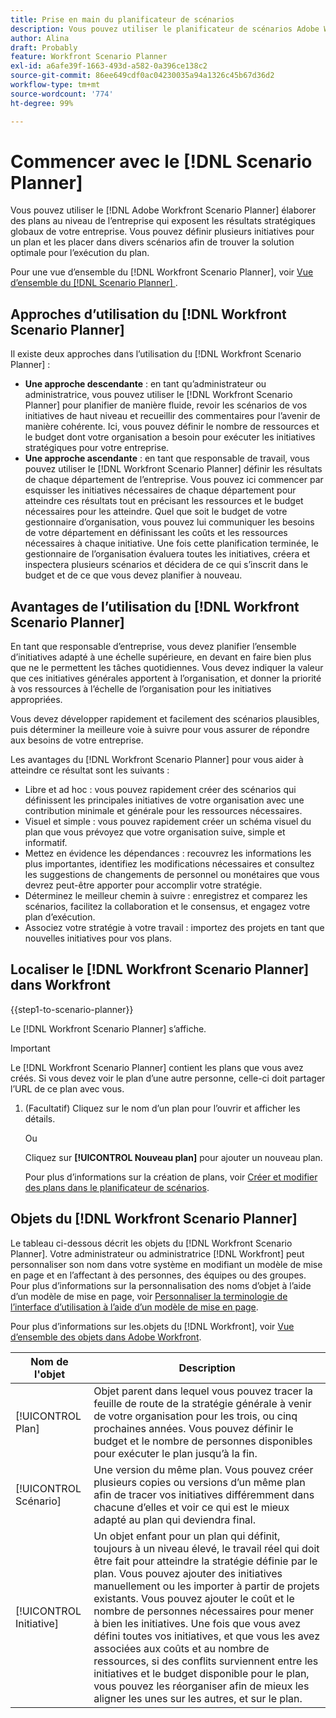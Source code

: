 ```yaml
---
title: Prise en main du planificateur de scénarios
description: Vous pouvez utiliser le planificateur de scénarios Adobe Workfront pour créer des plans au niveau de l’entreprise qui exposent les résultats stratégiques globaux de votre entreprise. Vous pouvez définir plusieurs initiatives pour un plan et les placer dans divers scénarios afin de trouver la solution optimale pour l’exécution du plan.
author: Alina
draft: Probably
feature: Workfront Scenario Planner
exl-id: a6afe39f-1663-493d-a582-0a396ce138c2
source-git-commit: 86ee649cdf0ac04230035a94a1326c45b67d36d2
workflow-type: tm+mt
source-wordcount: '774'
ht-degree: 99%

---
```


# Commencer avec le [!DNL Scenario Planner]

Vous pouvez utiliser le [!DNL Adobe Workfront Scenario Planner] élaborer des plans au niveau de l’entreprise qui exposent les résultats stratégiques globaux de votre entreprise. Vous pouvez définir plusieurs initiatives pour un plan et les placer dans divers scénarios afin de trouver la solution optimale pour l’exécution du plan.

Pour une vue d’ensemble du [!DNL Workfront Scenario Planner], voir [Vue d’ensemble du  [!DNL Scenario Planner] &#x200B;](../scenario-planner/scenario-planner-overview.md).


## Approches d’utilisation du [!DNL Workfront Scenario Planner]

Il existe deux approches dans l’utilisation du [!DNL Workfront Scenario Planner] :

* **Une approche descendante** : en tant qu’administrateur ou administratrice, vous pouvez utiliser le [!DNL Workfront Scenario Planner] pour planifier de manière fluide, revoir les scénarios de vos initiatives de haut niveau et recueillir des commentaires pour l’avenir de manière cohérente. Ici, vous pouvez définir le nombre de ressources et le budget dont votre organisation a besoin pour exécuter les initiatives stratégiques pour votre entreprise.
* **Une approche ascendante** : en tant que responsable de travail, vous pouvez utiliser le [!DNL Workfront Scenario Planner] définir les résultats de chaque département de l’entreprise. Vous pouvez ici commencer par esquisser les initiatives nécessaires de chaque département pour atteindre ces résultats tout en précisant les ressources et le budget nécessaires pour les atteindre. Quel que soit le budget de votre gestionnaire d’organisation, vous pouvez lui communiquer les besoins de votre département en définissant les coûts et les ressources nécessaires à chaque initiative. Une fois cette planification terminée, le gestionnaire de l’organisation évaluera toutes les initiatives, créera et inspectera plusieurs scénarios et décidera de ce qui s’inscrit dans le budget et de ce que vous devez planifier à nouveau.

## Avantages de l’utilisation du [!DNL Workfront Scenario Planner]

En tant que responsable d’entreprise, vous devez planifier l’ensemble d’initiatives adapté à une échelle supérieure, en devant en faire bien plus que ne le permettent les tâches quotidiennes. Vous devez indiquer la valeur que ces initiatives générales apportent à l’organisation, et donner la priorité à vos ressources à l’échelle de l’organisation pour les initiatives appropriées.

Vous devez développer rapidement et facilement des scénarios plausibles, puis déterminer la meilleure voie à suivre pour vous assurer de répondre aux besoins de votre entreprise.

Les avantages du [!DNL Workfront Scenario Planner] pour vous aider à atteindre ce résultat sont les suivants :

* Libre et ad hoc : vous pouvez rapidement créer des scénarios qui définissent les principales initiatives de votre organisation avec une contribution minimale et générale pour les ressources nécessaires.
* Visuel et simple : vous pouvez rapidement créer un schéma visuel du plan que vous prévoyez que votre organisation suive, simple et informatif.
* Mettez en évidence les dépendances : recouvrez les informations les plus importantes, identifiez les modifications nécessaires et consultez les suggestions de changements de personnel ou monétaires que vous devrez peut-être apporter pour accomplir votre stratégie.
* Déterminez le meilleur chemin à suivre : enregistrez et comparez les scénarios, facilitez la collaboration et le consensus, et engagez votre plan d’exécution.
* Associez votre stratégie à votre travail : importez des projets en tant que nouvelles initiatives pour vos plans.

## Localiser le [!DNL Workfront Scenario Planner] dans Workfront

{{step1-to-scenario-planner}}

<!--drafted for Shell: or click the **Main Menu** <insert icon> in the upper-left corner, if it's available.-->

Le [!DNL Workfront Scenario Planner] s’affiche.

>[!IMPORTANT]
>
>Le [!DNL Workfront Scenario Planner] contient les plans que vous avez créés. Si vous devez voir le plan d’une autre personne, celle-ci doit partager l’URL de ce plan avec vous.

1. (Facultatif) Cliquez sur le nom d’un plan pour l’ouvrir et afficher les détails.

   Ou

   Cliquez sur **[!UICONTROL Nouveau plan]** pour ajouter un nouveau plan.

   Pour plus d’informations sur la création de plans, voir [Créer et modifier des plans dans le planificateur de scénarios](../scenario-planner/create-and-edit-plans.md).

## Objets du [!DNL Workfront Scenario Planner]

Le tableau ci-dessous décrit les objets du [!DNL Workfront Scenario Planner]. Votre administrateur ou administratrice [!DNL Workfront] peut personnaliser son nom dans votre système en modifiant un modèle de mise en page et en l’affectant à des personnes, des équipes ou des groupes. Pour plus d’informations sur la personnalisation des noms d’objet à l’aide d’un modèle de mise en page, voir [Personnaliser la terminologie de l’interface d’utilisation à l’aide d’un modèle de mise en page](../administration-and-setup/customize-workfront/use-layout-templates/customize-terminology.md).

Pour plus d’informations sur les.objets du [!DNL Workfront], voir [Vue d’ensemble des objets dans Adobe Workfront](../workfront-basics/navigate-workfront/workfront-navigation/understand-objects.md).

| Nom de l&#39;objet | Description |
|---|---|
| [!UICONTROL Plan] | Objet parent dans lequel vous pouvez tracer la feuille de route de la stratégie générale à venir de votre organisation pour les trois, ou cinq prochaines années. Vous pouvez définir le budget et le nombre de personnes disponibles pour exécuter le plan jusqu’à la fin. |
| [!UICONTROL Scénario] | Une version du même plan. Vous pouvez créer plusieurs copies ou versions d’un même plan afin de tracer vos initiatives différemment dans chacune d’elles et voir ce qui est le mieux adapté au plan qui deviendra final. |
| [!UICONTROL Initiative] | Un objet enfant pour un plan qui définit, toujours à un niveau élevé, le travail réel qui doit être fait pour atteindre la stratégie définie par le plan. Vous pouvez ajouter des initiatives manuellement ou les importer à partir de projets existants. Vous pouvez ajouter le coût et le nombre de personnes nécessaires pour mener à bien les initiatives. Une fois que vous avez défini toutes vos initiatives, et que vous les avez associées aux coûts et au nombre de ressources, si des conflits surviennent entre les initiatives et le budget disponible pour le plan, vous pouvez les réorganiser afin de mieux les aligner les unes sur les autres, et sur le plan. |
